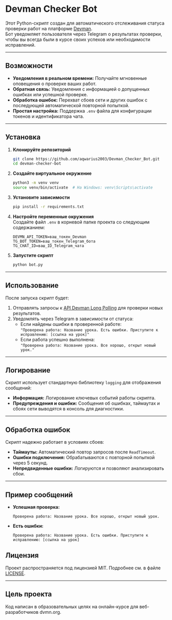 # Devman Checker Bot

Этот Python-скрипт создан для автоматического отслеживания статуса проверки работ на платформе [Devman](https://dvmn.org/).  
Бот уведомляет пользователя через Telegram о результатах проверки, чтобы вы всегда были в курсе своих успехов или необходимости исправлений.

---

## Возможности
- **Уведомления в реальном времени:** Получайте мгновенные оповещения о проверке ваших работ.  
- **Обратная связь:** Уведомления с информацией о допущенных ошибках или успешной проверке.  
- **Обработка ошибок:** Перехват сбоев сети и других ошибок с последующей автоматической повторной попыткой.  
- **Простая настройка:** Поддержка `.env` файла для конфигурации токенов и идентификатора чата.

---

## Установка 

1. **Клонируйте репозиторий**  
   ```bash
   git clone https://github.com/aqwarius2003/Devman_Checker_Bot.git
   cd devman-checker-bot
   ```

2. **Создайте виртуальное окружение**  
   ```bash
   python3 -m venv venv
   source venv/bin/activate  # На Windows: venv\Scripts\activate
   ```

3. **Установите зависимости**  
   ```bash
   pip install -r requirements.txt
   ```

4. **Настройте переменные окружения**  
   Создайте файл `.env` в корневой папке проекта со следующим содержанием:
   ```env
   DEVMN_API_TOKEN=ваш_токен_Devman
   TG_BOT_TOKEN=ваш_токен_Telegram_бота
   TG_CHAT_ID=ваш_ID_Telegram_чата
   ```

5. **Запустите скрипт**  
   ```bash
   python bot.py
   ```

---

## Использование

После запуска скрипт будет:
1. Отправлять запросы к [API Devman Long Polling](https://dvmn.org/api/docs/long_polling/) для проверки новых результатов.
2. Уведомлять через Telegram в зависимости от статуса:
   - Если найдены ошибки в проверенной работе:  
     `"Проверена работа: Название урока. Есть ошибки. Приступите к исправлению: [ссылка на урок]"`
   - Если работа успешно выполнена:  
     `"Проверена работа: Название урока. Все хорошо, открыт новый урок."`

---

## Логирование

Скрипт использует стандартную библиотеку `logging` для отображения сообщений:
- **Информация:** Логирование ключевых событий работы скрипта.
- **Предупреждения и ошибки:** Сообщения об ошибках, таймаутах и сбоях сети выводятся в консоль для диагностики.

---

## Обработка ошибок

Скрипт надежно работает в условиях сбоев:
- **Таймауты:** Автоматический повтор запросов после `ReadTimeout`.  
- **Ошибки подключения:** Обрабатываются с повторной попыткой через 5 секунд.  
- **Непредвиденные ошибки:** Логируются и позволяют анализировать сбои.

---

## Пример сообщений

- **Успешная проверка:**  
  ```text
  Проверена работа: Название урока. Все хорошо, открыт новый урок.
  ```

- **Есть ошибки:**  
  ```text
  Проверена работа: Название урока. Есть ошибки. Приступите к исправлению: [ссылка на урок]
  ```


## Лицензия

Проект распространяется под лицензией MIT. Подробнее см. в файле [LICENSE](LICENSE).

---

## Цель проекта
Код написан в образовательных целях на онлайн-курсе для веб-разработчиков dvmn.org.